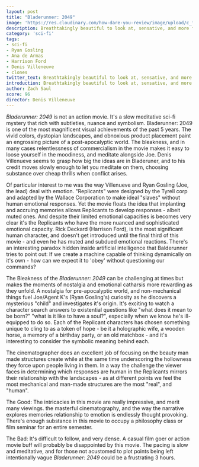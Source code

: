 ```yaml
---
layout: post
title: "Bladerunner: 2049"
image: 'https://res.cloudinary.com/how-dare-you-review/image/upload/c_fill,h_399,w_760/v1529169632/blade-runnner.jpg'
description: Breathtakingly beautiful to look at, sensative, and more focussed than the original - Bladerunner 2049 is my favorite movie of 2017.      
category: 'sci-fi'
tags: 
- sci-fi
- Ryan Gosling
- Ana de Armas
- Harrison Ford
- Denis Villeneuve
- clones
twitter_text: Breathtakingly beautiful to look at, sensative, and more focussed than the original - Bladerunner 2049 is my favorite movie of 2017.
introduction: Breathtakingly beautiful to look at, sensative, and more focussed than the original - Bladerunner 2049 is my favorite movie of 2017.
author: Zach Saul
score: 96
director: Denis Villeneuve
---
```


*Bladerunner: 2049* is not an action movie. It's a slow meditative sci-fi mystery that rich with subtleties, nuance and symbolism. Bladerunner: 2049 is one of the most magnificent visual achievements of the past 5 years. The vivid colors, dystopian landscapes, and obnoxious product placement paint an engrossing picture of a post-apocalyptic world. The bleakness, and in many cases relentlessness of commercialism in the movie makes it easy to loose yourself in the moodiness, and meditate alongside Joe. Denis Villenueve seems to grasp how big the ideas are in Bladeruner, and to his credit moves slowly enough to let you meditate on them, choosing substance over cheap thrills when conflict arises. 

Of particular interest to me was the way Villenueve and Ryan Gosling (Joe, the lead) deal with emotion. "Replicants" were designed by the Tyrell corp and adapted by the Wallace Corporation to make ideal "slaves" without human emotional responses. Yet the movie floats the idea that implanting and accruing memories allows Replicants to develop responses - albeit muted ones. And despite their limited emotional capacities is becomes very clear it's the Replicants who have the more nuanced and sophisticated emotional capacity. Rick Deckard (Harrison Ford), is the most significant human character, and doesn't get introduced until the final third of this movie - and even he has muted and subdued emotional reactions. There's an interesting paradox hidden inside artificial intelligence that Balderunner tries to point out: If we create a machine capable of thinking dynamically on it's own - how can we expect it to 'obey' without questioning our commands?  

The Bleakness of the *Bladerunner: 2049* can be challenging at times but makes the moments of nostalgia and emotional catharsis more rewarding as they unfold. A nostalgia for pre-apocalyptic world, and non-mechanical things fuel Joe/Agent K's (Ryan Gosling's) curiosity as he discovers a mysterious "child" and investigates it's origin. It's exciting to watch a character search answers to existential questions like "what does it mean to be born?" "what is it like to have a soul?", especially when we know he's ill-equipped to do so. Each of the Replicant characters has chosen something unique to cling to as a token of hope - be it a holographic wife, a wooden horse, a memory of a birthday party, or an old matchbox - and it's interesting to consider the symbolic meaning behind each.  

The cinematographer does an excellent job of focusing on the beauty man made structures create while at the same time underscoring the hollowness they force upon people living in them. In a way the challenge the viewer faces in determining which responses are human in the Replicants mirrors their relationship with the landscapes  - as at different points we feel the most mechanical and man-made structures are the most "real", and "human".  

The Good: 
The intricacies in this movie are really impressive, and merit many viewings. the masterful cinematography, and the way the narrative explores memories relationship to emotion is endlessly thought provoking. There's enough substance in this movie to occupy a philosophy class or film seminar for an entire semester.  

The Bad: 
It's difficult to follow, and very dense. A casual film goer or action movie buff will  probably be disappointed by this movie. The pacing is slow and meditative, and for those not acustomed to plot points being left intentionally vague *Bladerunner: 2049* could be a frustrating 3 hours.     